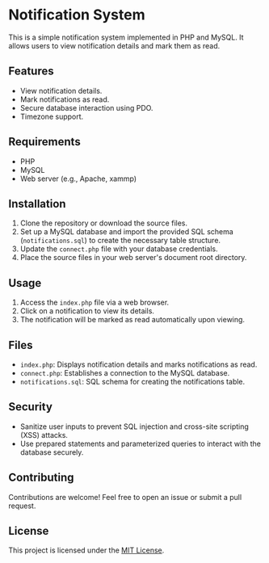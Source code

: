 # Notification System

This is a simple notification system implemented in PHP and MySQL. It allows users to view notification details and mark them as read.

## Features

- View notification details.
- Mark notifications as read.
- Secure database interaction using PDO.
- Timezone support.

## Requirements

- PHP
- MySQL
- Web server (e.g., Apache, xammp)

## Installation

1. Clone the repository or download the source files.
2. Set up a MySQL database and import the provided SQL schema (`notifications.sql`) to create the necessary table structure.
3. Update the `connect.php` file with your database credentials.
4. Place the source files in your web server's document root directory.

## Usage

1. Access the `index.php` file via a web browser.
2. Click on a notification to view its details.
3. The notification will be marked as read automatically upon viewing.

## Files

- `index.php`: Displays notification details and marks notifications as read.
- `connect.php`: Establishes a connection to the MySQL database.
- `notifications.sql`: SQL schema for creating the notifications table.

## Security

- Sanitize user inputs to prevent SQL injection and cross-site scripting (XSS) attacks.
- Use prepared statements and parameterized queries to interact with the database securely.

## Contributing

Contributions are welcome! Feel free to open an issue or submit a pull request.

## License

This project is licensed under the [MIT License](LICENSE).
